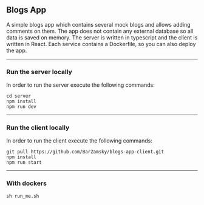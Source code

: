 ## Blogs App
A simple blogs app which contains several mock blogs and allows adding comments on them.
The app does not contain any external database so all data is saved on memory.
The server is written in typescript and the client is written in React.
Each service contains a Dockerfile, so you can also deploy the app.
***

### Run the server locally
In order to run the server execute the following commands:
```
cd server
npm install
npm run dev
```
---

### Run the client locally
In order to run the client execute the following commands:
```
git pull https://github.com/BarZamsky/blogs-app-client.git
npm install
npm run start
```
---
### With dockers
```
sh run_me.sh
```

